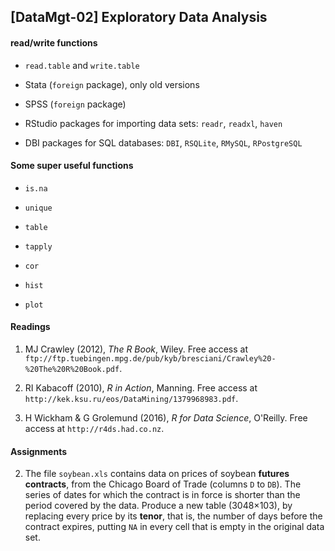 ## [DataMgt-02] Exploratory Data Analysis

#### read/write functions

- `read.table` and `write.table`

- Stata (`foreign` package), only old versions

- SPSS  (`foreign` package)

- RStudio packages for importing data sets: `readr`, `readxl`, `haven`

- DBI packages for SQL databases: `DBI`, `RSQLite`, `RMySQL`, `RPostgreSQL`

#### Some super useful functions

- `is.na`

- `unique`

- `table`

- `tapply`

- `cor`

- `hist`

- `plot`

#### Readings

1. MJ Crawley (2012), *The R Book*, Wiley. Free access at `ftp://ftp.tuebingen.mpg.de/pub/kyb/bresciani/Crawley%20-%20The%20R%20Book.pdf`.

2. RI Kabacoff (2010), *R in Action*, Manning. Free access at `http://kek.ksu.ru/eos/DataMining/1379968983.pdf`.

3. H Wickham & G Grolemund (2016), *R for Data Science*, O'Reilly. Free access at `http://r4ds.had.co.nz`.

#### Assignments

2. The file `soybean.xls` contains data on prices of soybean **futures contracts**, from the Chicago Board of Trade (columns `D` to `DB`). The series of dates for which the contract is in force is shorter than the period covered by the data. Produce a new table (3048$\times$103), by replacing every price by its **tenor**, that is, the number of days before the contract expires, putting `NA` in every cell that is empty in the original data set.
